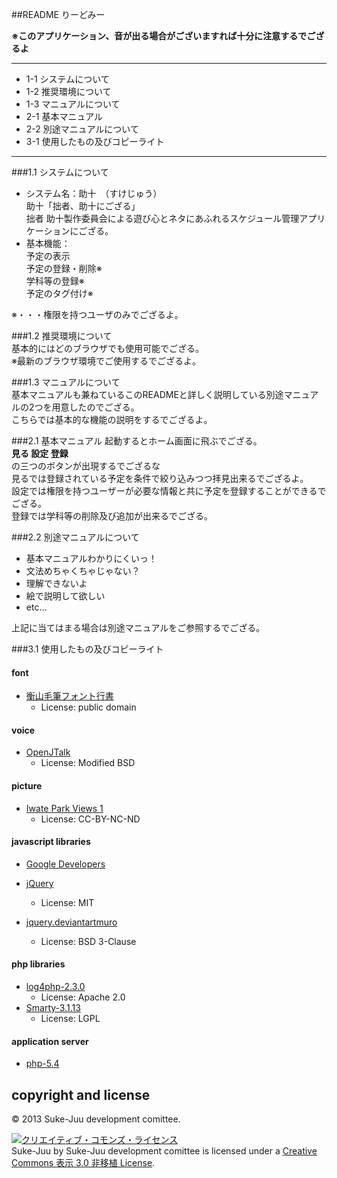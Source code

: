 ##README りーどみー

__※このアプリケーション、音が出る場合がございますれば十分に注意するでござるよ__  

******

- 1-1 システムについて  
- 1-2 推奨環境について  
- 1-3 マニュアルについて  
- 2-1 基本マニュアル  
- 2-2 別途マニュアルについて  
- 3-1 使用したもの及びコピーライト  

******

###1.1 システムについて  
- システム名：助十　（すけじゅう）  
        助十「拙者、助十にござる」  
        拙者 助十製作委員会による遊び心とネタにあふれるスケジュール管理アプリケーションにござる。  
- 基本機能：  
        予定の表示  
        予定の登録・削除※  
        学科等の登録※  
        予定のタグ付け※

※・・・権限を持つユーザのみでござるよ。

###1.2 推奨環境について  
基本的にはどのブラウザでも使用可能でござる。  
※最新のブラウザ環境でご使用するでござるよ。

###1.3 マニュアルについて  
基本マニュアルも兼ねているこのREADMEと詳しく説明している別途マニュアルの2つを用意したのでござる。  
こちらでは基本的な機能の説明をするでござるよ。  

###2.1 基本マニュアル
起動するとホーム画面に飛ぶでござる。  
__見る  設定  登録__  
の三つのボタンが出現するでござるな  
見るでは登録されている予定を条件で絞り込みつつ拝見出来るでござるよ。  
設定では権限を持つユーザーが必要な情報と共に予定を登録することができるでござる。  
登録では学科等の削除及び追加が出来るでござる。  

###2.2 別途マニュアルについて  
- 基本マニュアルわかりにくいっ！  
- 文法めちゃくちゃじゃない？  
- 理解できないよ  
- 絵で説明して欲しい　
- etc...

上記に当てはまる場合は別途マニュアルをご参照するでござる。

###3.1 使用したもの及びコピーライト  

#### font

- [衡山毛筆フォント行書](http://opentype.jp/kouzangyousho.htm)
    - License: public domain

#### voice

- [OpenJTalk](http://open-jtalk.sourceforge.net/)
    - License: Modified BSD

#### picture

- [Iwate Park Views 1](http://www.flickr.com/photos/pen3ya/2941704200/)
    - License: CC-BY-NC-ND

#### javascript libraries

- [Google Developers](https://developers.google.com/speed/libraries/)

- [jQuery](http://jquery.com/)
    - License: MIT
- [jquery.deviantartmuro](http://deviantart.github.io/jquery.deviantartmuro/)
    - License: BSD 3-Clause

#### php libraries

- [log4php-2.3.0](http://logging.apache.org/log4php/)
    - License: Apache 2.0
- [Smarty-3.1.13](http://www.smarty.net/)
    - License: LGPL

#### application server

- [php-5.4](http://php.net/)

## copyright and license

&copy; 2013 Suke-Juu development comittee.

<a rel="license" href="http://creativecommons.org/licenses/by/3.0/deed.ja"><img alt="クリエイティブ・コモンズ・ライセンス" style="border-width:0" src="http://i.creativecommons.org/l/by/3.0/88x31.png" /></a><br /><span xmlns:dct="http://purl.org/dc/terms/" property="dct:title">Suke-Juu</span> by <span xmlns:cc="http://creativecommons.org/ns#" property="cc:attributionName">Suke-Juu development comittee</span> is licensed under a <a rel="license" href="http://creativecommons.org/licenses/by/3.0/deed.ja">Creative Commons 表示 3.0 非移植 License</a>.

